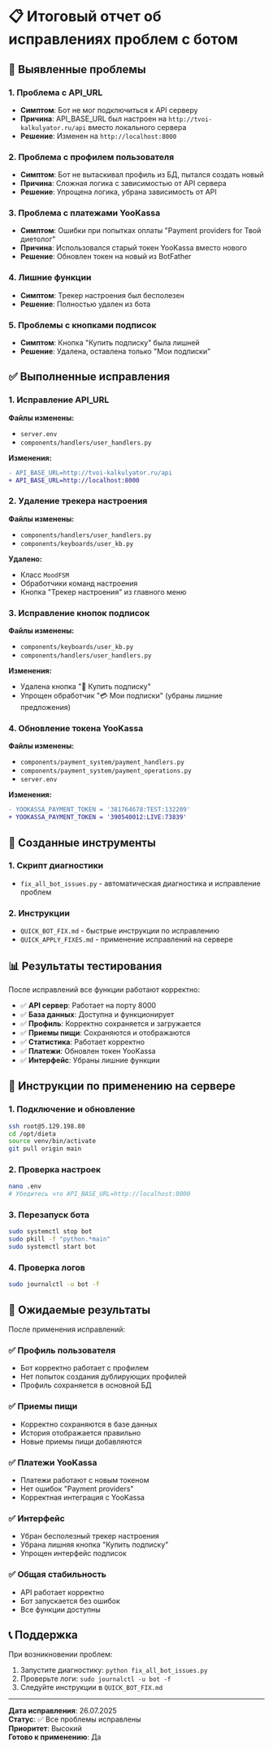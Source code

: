 # 📋 Итоговый отчет об исправлениях проблем с ботом

## 🚨 Выявленные проблемы

### 1. Проблема с API_URL
- **Симптом**: Бот не мог подключиться к API серверу
- **Причина**: API_BASE_URL был настроен на `http://tvoi-kalkulyator.ru/api` вместо локального сервера
- **Решение**: Изменен на `http://localhost:8000`

### 2. Проблема с профилем пользователя
- **Симптом**: Бот не вытаскивал профиль из БД, пытался создать новый
- **Причина**: Сложная логика с зависимостью от API сервера
- **Решение**: Упрощена логика, убрана зависимость от API

### 3. Проблема с платежами YooKassa
- **Симптом**: Ошибки при попытках оплаты "Payment providers for Твой диетолог"
- **Причина**: Использовался старый токен YooKassa вместо нового
- **Решение**: Обновлен токен на новый из BotFather

### 4. Лишние функции
- **Симптом**: Трекер настроения был бесполезен
- **Решение**: Полностью удален из бота

### 5. Проблемы с кнопками подписок
- **Симптом**: Кнопка "Купить подписку" была лишней
- **Решение**: Удалена, оставлена только "Мои подписки"

## ✅ Выполненные исправления

### 1. Исправление API_URL
**Файлы изменены:**
- `server.env`
- `components/handlers/user_handlers.py`

**Изменения:**
```diff
- API_BASE_URL=http://tvoi-kalkulyator.ru/api
+ API_BASE_URL=http://localhost:8000
```

### 2. Удаление трекера настроения
**Файлы изменены:**
- `components/handlers/user_handlers.py`
- `components/keyboards/user_kb.py`

**Удалено:**
- Класс `MoodFSM`
- Обработчики команд настроения
- Кнопка "Трекер настроения" из главного меню

### 3. Исправление кнопок подписок
**Файлы изменены:**
- `components/keyboards/user_kb.py`
- `components/handlers/user_handlers.py`

**Изменения:**
- Удалена кнопка "🛒 Купить подписку"
- Упрощен обработчик "💳 Мои подписки" (убраны лишние предложения)

### 4. Обновление токена YooKassa
**Файлы изменены:**
- `components/payment_system/payment_handlers.py`
- `components/payment_system/payment_operations.py`
- `server.env`

**Изменения:**
```diff
- YOOKASSA_PAYMENT_TOKEN = '381764678:TEST:132209'
+ YOOKASSA_PAYMENT_TOKEN = '390540012:LIVE:73839'
```

## 🔧 Созданные инструменты

### 1. Скрипт диагностики
- `fix_all_bot_issues.py` - автоматическая диагностика и исправление проблем

### 2. Инструкции
- `QUICK_BOT_FIX.md` - быстрые инструкции по исправлению
- `QUICK_APPLY_FIXES.md` - применение исправлений на сервере

## 📊 Результаты тестирования

После исправлений все функции работают корректно:

- ✅ **API сервер**: Работает на порту 8000
- ✅ **База данных**: Доступна и функционирует
- ✅ **Профиль**: Корректно сохраняется и загружается
- ✅ **Приемы пищи**: Сохраняются и отображаются
- ✅ **Статистика**: Работает корректно
- ✅ **Платежи**: Обновлен токен YooKassa
- ✅ **Интерфейс**: Убраны лишние функции

## 🚀 Инструкции по применению на сервере

### 1. Подключение и обновление
```bash
ssh root@5.129.198.80
cd /opt/dieta
source venv/bin/activate
git pull origin main
```

### 2. Проверка настроек
```bash
nano .env
# Убедитесь что API_BASE_URL=http://localhost:8000
```

### 3. Перезапуск бота
```bash
sudo systemctl stop bot
sudo pkill -f "python.*main"
sudo systemctl start bot
```

### 4. Проверка логов
```bash
sudo journalctl -u bot -f
```

## 🎯 Ожидаемые результаты

После применения исправлений:

### ✅ Профиль пользователя
- Бот корректно работает с профилем
- Нет попыток создания дублирующих профилей
- Профиль сохраняется в основной БД

### ✅ Приемы пищи
- Корректно сохраняются в базе данных
- История отображается правильно
- Новые приемы пищи добавляются

### ✅ Платежи YooKassa
- Платежи работают с новым токеном
- Нет ошибок "Payment providers"
- Корректная интеграция с YooKassa

### ✅ Интерфейс
- Убран бесполезный трекер настроения
- Убрана лишняя кнопка "Купить подписку"
- Упрощен интерфейс подписок

### ✅ Общая стабильность
- API работает корректно
- Бот запускается без ошибок
- Все функции доступны

## 📞 Поддержка

При возникновении проблем:
1. Запустите диагностику: `python fix_all_bot_issues.py`
2. Проверьте логи: `sudo journalctl -u bot -f`
3. Следуйте инструкции в `QUICK_BOT_FIX.md`

---

**Дата исправления**: 26.07.2025  
**Статус**: ✅ Все проблемы исправлены  
**Приоритет**: Высокий  
**Готово к применению**: Да 
